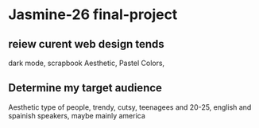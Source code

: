# Jasmine-26 final-project
## reiew curent web design tends
dark mode, 
scrapbook Aesthetic,
Pastel Colors,
## Determine my target audience 
Aesthetic type of people,
trendy,
cutsy,
teenagees and 20-25,
english and spainish speakers,
maybe mainly america 
